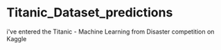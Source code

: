 # Titanic_Dataset_predictions
i've entered the Titanic - Machine Learning from Disaster competition on Kaggle
